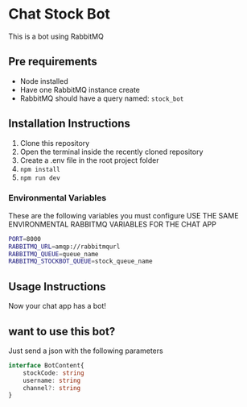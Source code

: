 # Chat Stock Bot
This is a bot using RabbitMQ

## Pre requirements

- Node installed
- Have one RabbitMQ instance create
- RabbitMQ should have a query named: `stock_bot`

## Installation Instructions

1. Clone this repository
2. Open the terminal inside the recently cloned repository
3. Create a .env file in the root project folder
4. `npm install`
5. `npm run dev`

### Environmental Variables

These are the following variables you must configure
USE THE SAME ENVIRONMENTAL RABBITMQ VARIABLES FOR THE CHAT APP

```sh
PORT=8000
RABBITMQ_URL=amqp://rabbitmqurl
RABBITMQ_QUEUE=queue_name
RABBITMQ_STOCKBOT_QUEUE=stock_queue_name
```

## Usage Instructions

Now your chat app has a bot!

## want to use this bot?

Just send a json with the following parameters

```ts
interface BotContent{
    stockCode: string
    username: string
    channel?: string
}
```